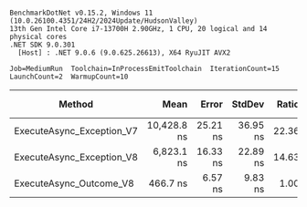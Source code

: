 ```

BenchmarkDotNet v0.15.2, Windows 11 (10.0.26100.4351/24H2/2024Update/HudsonValley)
13th Gen Intel Core i7-13700H 2.90GHz, 1 CPU, 20 logical and 14 physical cores
.NET SDK 9.0.301
  [Host] : .NET 9.0.6 (9.0.625.26613), X64 RyuJIT AVX2

Job=MediumRun  Toolchain=InProcessEmitToolchain  IterationCount=15  
LaunchCount=2  WarmupCount=10  

```
| Method                    | Mean        | Error    | StdDev   | Ratio | RatioSD | Gen0   | Allocated | Alloc Ratio |
|-------------------------- |------------:|---------:|---------:|------:|--------:|-------:|----------:|------------:|
| ExecuteAsync_Exception_V7 | 10,428.8 ns | 25.21 ns | 36.95 ns | 22.36 |    0.48 | 0.1526 |    2056 B |       10.28 |
| ExecuteAsync_Exception_V8 |  6,823.1 ns | 16.33 ns | 22.89 ns | 14.63 |    0.32 | 0.0992 |    1312 B |        6.56 |
| ExecuteAsync_Outcome_V8   |    466.7 ns |  6.57 ns |  9.83 ns |  1.00 |    0.03 | 0.0157 |     200 B |        1.00 |
